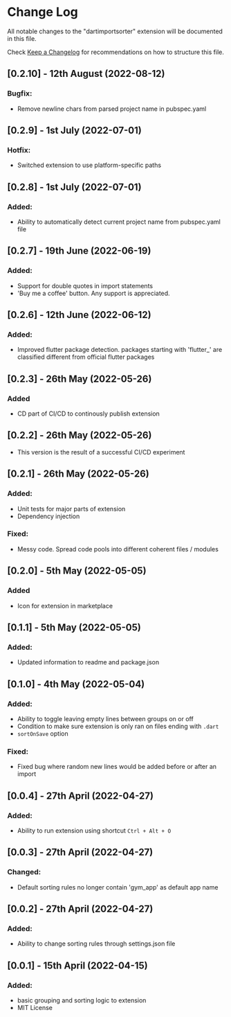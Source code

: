 # Change Log

All notable changes to the "dartimportsorter" extension will be documented in this file.

Check [Keep a Changelog](http://keepachangelog.com/) for recommendations on how to structure this file.

## [0.2.10] - 12th August (2022-08-12)
### Bugfix:
-   Remove newline chars from parsed project name in pubspec.yaml

## [0.2.9] - 1st July (2022-07-01)
### Hotfix:
-   Switched extension to use platform-specific paths

## [0.2.8] - 1st July (2022-07-01)
### Added:
-   Ability to automatically detect current project name from pubspec.yaml file

## [0.2.7] - 19th June (2022-06-19)
### Added:
-   Support for double quotes in import statements
-   'Buy me a coffee' button. Any support is appreciated.


## [0.2.6] - 12th June (2022-06-12)
### Added:
-   Improved flutter package detection. packages starting with 'flutter_' are classified different from official flutter packages

## [0.2.3] - 26th May (2022-05-26)

### Added
-   CD part of CI/CD to continously publish extension

## [0.2.2] - 26th May (2022-05-26)
- This version is the result of a successful CI/CD experiment

## [0.2.1] - 26th May (2022-05-26)

### Added:
-   Unit tests for major parts of extension
-   Dependency injection

### Fixed:
- Messy code. Spread code pools into different coherent files / modules

## [0.2.0] - 5th May (2022-05-05)

### Added

-   Icon for extension in marketplace

## [0.1.1] - 5th May (2022-05-05)

### Added:

-   Updated information to readme and package.json

## [0.1.0] - 4th May (2022-05-04)

### Added:

-   Ability to toggle leaving empty lines between groups on or off
-   Condition to make sure extension is only ran on files ending with `.dart`
-   `sortOnSave` option

### Fixed:

-   Fixed bug where random new lines would be added before or after an import

## [0.0.4] - 27th April (2022-04-27)

### Added:

-   Ability to run extension using shortcut `Ctrl + Alt + O`

## [0.0.3] - 27th April (2022-04-27)

### Changed:

-   Default sorting rules no longer contain 'gym_app' as default app name

## [0.0.2] - 27th April (2022-04-27)

### Added:

-   Ability to change sorting rules through settings.json file

## [0.0.1] - 15th April (2022-04-15)

### Added:

-   basic grouping and sorting logic to extension
-   MIT License
